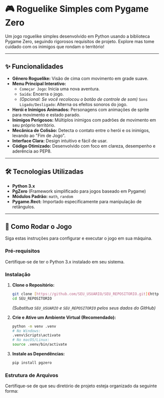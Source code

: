 # 🎮 Roguelike Simples com Pygame Zero

Um jogo roguelike simples desenvolvido em Python usando a biblioteca Pygame Zero, seguindo rigorosos requisitos de projeto. Explore mas tome cuidado com os inimigos que rondam o território!

---

## ✨ Funcionalidades

* **Gênero Roguelike:** Visão de cima com movimento em grade suave.
* **Menu Principal Interativo:**
    * `Começar Jogo`: Inicia uma nova aventura.
    * `Saída`: Encerra o jogo.
    * *(Opcional: Se você recolocou o botão de controle de som)* `Sons Ligado/Desligado`: Alterna os efeitos sonoros do jogo.
* **Herói e Inimigos Animados:** Personagens com animações de sprite para movimento e estado parado.
* **Inimigos Perigosos:** Múltiplos inimigos com padrões de movimento em seu próprio território.
* **Mecânica de Colisão:** Detecta o contato entre o herói e os inimigos, levando ao "Fim de Jogo".
* **Interface Clara:** Design intuitivo e fácil de usar.
* **Código Otimizado:** Desenvolvido com foco em clareza, desempenho e aderência ao PEP8.

---

## 🛠️ Tecnologias Utilizadas

* **Python 3.x**
* **PgZero** (Framework simplificado para jogos baseado em Pygame)
* **Módulos Padrão:** `math`, `random`
* **Pygame.Rect:** Importado especificamente para manipulação de retângulos.

---

## 🚀 Como Rodar o Jogo

Siga estas instruções para configurar e executar o jogo em sua máquina.

### Pré-requisitos

Certifique-se de ter o Python 3.x instalado em seu sistema.

### Instalação

1.  **Clone o Repositório:**
    ```bash
    git clone [https://github.com/SEU_USUARIO/SEU_REPOSITORIO.git](https://github.com/SEU_USUARIO/SEU_REPOSITORIO.git)
    cd SEU_REPOSITORIO
    ```
    *(Substitua `SEU_USUARIO` e `SEU_REPOSITORIO` pelos seus dados do GitHub)*

2.  **Crie e Ative um Ambiente Virtual (Recomendado):**
    ```bash
    python -m venv .venv
    # No Windows:
    .venv\Scripts\activate
    # No macOS/Linux:
    source .venv/bin/activate
    ```

3.  **Instale as Dependências:**
    ```bash
    pip install pgzero
    ```

### Estrutura de Arquivos

Certifique-se de que seu diretório de projeto esteja organizado da seguinte forma:
